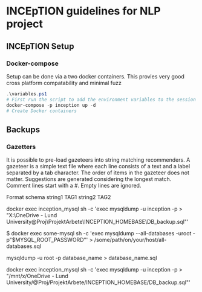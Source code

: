 # INCEpTION guidelines for NLP project

## INCEpTION Setup

### Docker-compose 
Setup can be done via a two docker containers. This provies very good cross platform compatability and minimal fuzz


```powershell
.\variables.ps1
# First run the script to add the environment variables to the session while inside the INCEpTION dir of the github repository. 
docker-compose -p inception up -d
# Create Docker containers
```
## Backups

### Gazetters 
It is possible to pre-load gazeteers into string matching recommenders. A gazeteer is a simple text file where each line consists of a text and a label separated by a tab character. The order of items in the gazeteer does not matter. Suggestions are generated considering the longest match. Comment lines start with a #. Empty lines are ignored.

Format schema 
string1 TAG1
string2 TAG2

docker exec inception_mysql sh -c 'exec mysqldump -u inception -p > "X:\OneDrive - Lund University\@Proj\ProjektArbete\INCEPTION_HOMEBASE\DB_backup.sql"'

$ docker exec some-mysql sh -c 'exec mysqldump --all-databases -uroot -p"$MYSQL_ROOT_PASSWORD"' > /some/path/on/your/host/all-databases.sql

mysqldump -u root -p database_name > database_name.sql


docker exec inception_mysql sh -c 'exec mysqldump -u inception -p > "/mnt/x/OneDrive - Lund University/@Proj/ProjektArbete/INCEPTION_HOMEBASE/DB_backup.sql"'